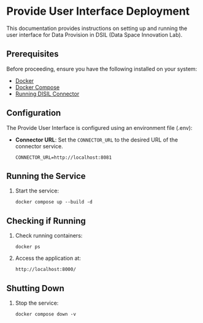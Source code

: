 # Provide User Interface Deployment

This documentation provides instructions on setting up and running the user interface for Data Provision in DSIL (Data Space Innovation Lab).


## Prerequisites
Before proceeding, ensure you have the following installed on your system:

- [Docker](https://www.docker.com/)
- [Docker Compose](https://docs.docker.com/compose/)
- [Running DISIL Connector](https://github.com/Data-Space-Core/Connector-Deployment)


## Configuration
The Provide User Interface is configured using an environment file (.env): 
- **Connector URL**: Set the `CONNECTOR_URL` to the desired URL of the connector service.
  ```env
  CONNECTOR_URL=http://localhost:8081
  ```

## Running the Service
1. Start the service:
   ```
   docker compose up --build -d
   ```

## Checking if Running
1. Check running containers:
   ```
   docker ps
   ```
2. Access the application at:
   ```
   http://localhost:8000/
   ```

## Shutting Down
1. Stop the service:
   ```
   docker compose down -v
   ```

